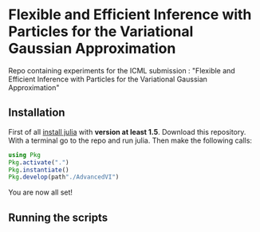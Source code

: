 # Flexible and Efficient Inference with Particles for the Variational Gaussian Approximation

Repo containing experiments for the ICML submission : "Flexible and Efficient Inference with Particles for the Variational Gaussian Approximation"

## Installation

First of all [install julia](https://julialang.org/downloads/) with **version at least 1.5**.
Download this repository.
With a terminal go to the repo and run julia.
Then make the following calls:
```julia
using Pkg
Pkg.activate(".")
Pkg.instantiate()
Pkg.develop(path"./AdvancedVI")
```

You are now all set!

## Running the scripts


